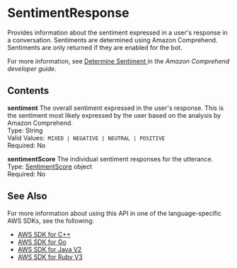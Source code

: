 # SentimentResponse<a name="API_runtime_SentimentResponse"></a>

Provides information about the sentiment expressed in a user's response in a conversation\. Sentiments are determined using Amazon Comprehend\. Sentiments are only returned if they are enabled for the bot\.

For more information, see [ Determine Sentiment ](https://docs.aws.amazon.com/comprehend/latest/dg/how-sentiment.html) in the *Amazon Comprehend developer guide*\.

## Contents<a name="API_runtime_SentimentResponse_Contents"></a>

 **sentiment**   <a name="lexv2-Type-runtime_SentimentResponse-sentiment"></a>
The overall sentiment expressed in the user's response\. This is the sentiment most likely expressed by the user based on the analysis by Amazon Comprehend\.  
Type: String  
Valid Values:` MIXED | NEGATIVE | NEUTRAL | POSITIVE`   
Required: No

 **sentimentScore**   <a name="lexv2-Type-runtime_SentimentResponse-sentimentScore"></a>
The individual sentiment responses for the utterance\.  
Type: [SentimentScore](API_runtime_SentimentScore.md) object  
Required: No

## See Also<a name="API_runtime_SentimentResponse_SeeAlso"></a>

For more information about using this API in one of the language\-specific AWS SDKs, see the following:
+  [AWS SDK for C\+\+](https://docs.aws.amazon.com/goto/SdkForCpp/runtime.lex.v2-2020-08-07/SentimentResponse) 
+  [AWS SDK for Go](https://docs.aws.amazon.com/goto/SdkForGoV1/runtime.lex.v2-2020-08-07/SentimentResponse) 
+  [AWS SDK for Java V2](https://docs.aws.amazon.com/goto/SdkForJavaV2/runtime.lex.v2-2020-08-07/SentimentResponse) 
+  [AWS SDK for Ruby V3](https://docs.aws.amazon.com/goto/SdkForRubyV3/runtime.lex.v2-2020-08-07/SentimentResponse) 